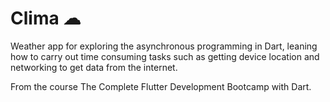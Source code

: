 # Clima ☁

Weather app for exploring the asynchronous programming in Dart, leaning how to carry out time consuming tasks such as getting device location and networking to get data from the internet.

From the course The Complete Flutter Development Bootcamp with Dart.
